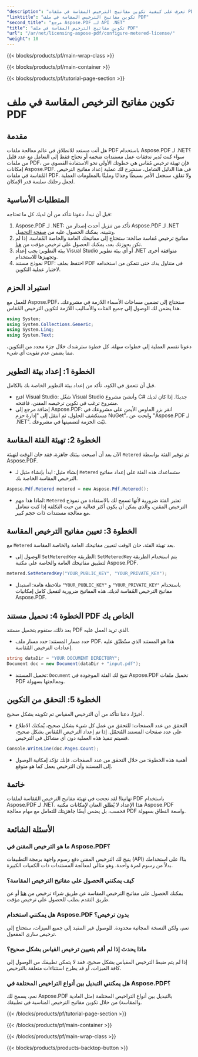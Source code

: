 ```yaml
---
"description": "تعرف على كيفية تكوين مفاتيح الترخيص المقاسة في ملفات PDF الخاصة بك باستخدام Aspose.PDF لـ .NET باستخدام هذا الدليل الشامل خطوة بخطوة."
"linktitle": "تكوين مفاتيح الترخيص المقاسة في ملف PDF"
"second_title": "مرجع Aspose.PDF لـ API .NET"
"title": "تكوين مفاتيح الترخيص المقاسة في ملف PDF"
"url": "/ar/net/licensing-aspose-pdf/configure-metered-license/"
"weight": 10
---
```


{{< blocks/products/pf/main-wrap-class >}}

{{< blocks/products/pf/main-container >}}

{{< blocks/products/pf/tutorial-page-section >}}

# تكوين مفاتيح الترخيص المقاسة في ملف PDF

## مقدمة

هل أنت مستعد للانطلاق في عالم معالجة ملفات PDF باستخدام Aspose.PDF لـ .NET؟ سواء كنت تُدير تدفقات عمل مستندات ضخمة أو تحتاج فقط إلى التعامل مع عدد قليل من ملفات PDF، فإن تهيئة ترخيص مُقاس هي خطوتك الأولى نحو الاستفادة القصوى من إمكانات Aspose.PDF. في هذا الدليل الشامل، سنشرح لك عملية إعداد مفاتيح الترخيص المُقاسة في ملفات PDF. ولا تقلق، سنجعل الأمر بسيطًا وجذابًا ومليئًا بالمعلومات العملية لجعل رحلتك سلسة قدر الإمكان.

## المتطلبات الأساسية

قبل أن نبدأ، دعونا نتأكد من أن لديك كل ما تحتاجه:

1. Aspose.PDF لـ .NET: تأكد من تنزيل أحدث إصدار من Aspose.PDF لـ .NET وتثبيته. يمكنك الحصول عليه من [صفحة التحميل](https://releases.aspose.com/pdf/net/).
2. مفاتيح ترخيص مُقاسة صالحة: ستحتاج إلى مفاتيحك العامة والخاصة المُقاسة. إذا لم تكن بحوزتك بعد، يمكنك الحصول على ترخيص مؤقت من [هنا](https://purchase.aspose.com/temporary-license/).
3. بيئة التطوير: يجب إعداد Visual Studio أو أي بيئة تطوير .NET متوافقة أخرى وتجهيزها للاستخدام.
4. نموذج مستند PDF: احتفظ بملف PDF في متناول يدك حتى تتمكن من استخدامه لاختبار عملية التكوين.

## استيراد الحزم

للعمل مع Aspose.PDF، ستحتاج إلى تضمين مساحات الأسماء اللازمة في مشروعك. هذا يضمن لك الوصول إلى جميع الفئات والأساليب اللازمة لتكوين الترخيص المُقاس.

```csharp
using System;
using System.Collections.Generic;
using System.Linq;
using System.Text;
```

دعونا نقسم العملية إلى خطوات سهلة. كل خطوة سترشدك خلال جزء محدد من التكوين، مما يضمن عدم تفويت أي شيء.

## الخطوة 1: إعداد بيئة التطوير

قبل أن تتعمق في الكود، تأكد من إعداد بيئة التطوير الخاصة بك بالكامل.

- افتح Visual Studio: شغّل Visual Studio وأنشئ مشروع C# جديدًا. إذا كان لديك مشروع ترغب في تكوين ترخيصه المقنن، فافتحه.
- إضافة مرجع إلى Aspose.PDF: انقر بزر الماوس الأيمن على مشروعك في مستكشف الحلول، ثم انتقل إلى "إدارة حزم NuGet"، وابحث عن "Aspose.PDF لـ .NET". ثبّت الحزمة لتضمينها في مشروعك.

## الخطوة 2: تهيئة الفئة المقاسة

الآن بعد أن أصبحت بيئتك جاهزة، فقد حان الوقت لتهيئة `Metered` تم توفير الفئة بواسطة Aspose.PDF.

- إنشاء مثيل: ابدأ بإنشاء مثيل لـ `Metered` ستساعدك هذه الفئة على إعداد مفاتيح الترخيص المقاسة الخاصة بك.

```csharp
Aspose.Pdf.Metered metered = new Aspose.Pdf.Metered();
```

- لماذا هذا مهم: `Metered` تعتبر الفئة ضرورية لأنها تسمح لك بالاستفادة من نموذج الترخيص المقنن، والذي يمكن أن يكون أكثر فعالية من حيث التكلفة إذا كنت تتعامل مع معالجة مستندات ذات حجم كبير.

## الخطوة 3: تعيين مفاتيح الترخيص المقاسة

مع `Metered` بعد تهيئة الفئة، حان الوقت لتعيين مفاتيحك العامة والخاصة المقاسة.

- الوصول إلى `SetMeteredKey` الطريقة: `SetMeteredKey` يتم استخدام الطريقة لتطبيق مفاتيحك العامة والخاصة على مكتبة Aspose.PDF.

```csharp
metered.SetMeteredKey("YOUR_PUBLIC_KEY", "YOUR_PRIVATE_KEY");
```

- ملاحظة هامة: استبدل `"YOUR_PUBLIC_KEY"` و `"YOUR_PRIVATE_KEY"` باستخدام مفاتيح الترخيص المُقاسة لديك. هذه المفاتيح ضرورية لتفعيل كامل إمكانيات Aspose.PDF.

## الخطوة 4: تحميل مستند PDF الخاص بك

بعد ذلك، ستقوم بتحميل مستند PDF الذي تريد العمل عليه.

- حدد مسار المستند: حدد مسار ملف PDF. هذا هو المستند الذي ستُطبّق عليه إعدادات الترخيص المُقاسة.

```csharp
string dataDir = "YOUR DOCUMENT DIRECTORY";
Document doc = new Document(dataDir + "input.pdf");
```

- تحميل المستند: `Document` تتيح لك الفئة الموجودة في Aspose.PDF تحميل ملفات PDF ومعالجتها بسهولة.

## الخطوة 5: التحقق من التكوين

أخيرًا، دعنا نتأكد من أن الترخيص المقياس تم تكوينه بشكل صحيح.

- التحقق من عدد الصفحات: للتحقق من عمل كل شيء بشكل صحيح، يُمكنك الاطلاع على عدد صفحات المستند المُحمّل. إذا تم إعداد الترخيص المُقاس بشكل صحيح، فسيتم تنفيذ هذه العملية دون أي مشاكل في الترخيص.

```csharp
Console.WriteLine(doc.Pages.Count);
```

- أهمية هذه الخطوة: من خلال التحقق من عدد الصفحات، فإنك تؤكد إمكانية الوصول إلى المستند وأن الترخيص يعمل كما هو متوقع.

## خاتمة

تهانينا! لقد نجحت في تهيئة مفاتيح الترخيص المُقاسة لملفات PDF باستخدام Aspose.PDF لـ .NET. هذا الإعداد لا يُطلق العنان لإمكانات مكتبة Aspose.PDF فحسب، بل يضمن أيضًا جاهزيتك للتعامل مع مهام معالجة PDF واسعة النطاق بسهولة.

## الأسئلة الشائعة

### ما هو الترخيص المقنن في Aspose.PDF؟  
يتيح لك الترخيص المقنن دفع رسوم واجهة برمجة التطبيقات (API) بناءً على استخدامك بدلاً من رسوم لمرة واحدة. وهو مثالي لمعالجة المستندات ذات الكميات الكبيرة.

### كيف يمكنني الحصول على مفاتيح الترخيص المقاسة؟  
يمكنك الحصول على مفاتيح الترخيص المقاسة عن طريق شراء ترخيص من [هنا](https://purchase.aspose.com/buy) أو عن طريق التقدم بطلب للحصول على ترخيص مؤقت.

### هل يمكنني استخدام Aspose.PDF بدون ترخيص؟  
نعم، ولكن النسخة المجانية محدودة. للوصول غير المقيد إلى جميع الميزات، ستحتاج إلى ترخيص ساري المفعول.

### ماذا يحدث إذا لم أقم بتعيين ترخيص القياس بشكل صحيح؟  
إذا لم يتم ضبط الترخيص المقياس بشكل صحيح، فقد لا يتمكن تطبيقك من الوصول إلى كافة الميزات، أو قد يطرح استثناءات متعلقة بالترخيص.

### هل يمكنني التبديل بين أنواع التراخيص المختلفة في Aspose.PDF؟  
نعم، يسمح لك Aspose.PDF بالتبديل بين أنواع التراخيص المختلفة (مثل العادية والمقاسة) من خلال تكوين مفاتيح الترخيص المناسبة في تطبيقك.


{{< /blocks/products/pf/tutorial-page-section >}}

{{< /blocks/products/pf/main-container >}}

{{< /blocks/products/pf/main-wrap-class >}}

{{< blocks/products/products-backtop-button >}}